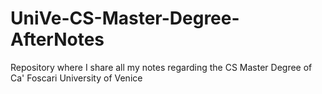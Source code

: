 # UniVe-CS-Master-Degree-AfterNotes
Repository where I share all my notes regarding the CS Master Degree of Ca' Foscari University of Venice
